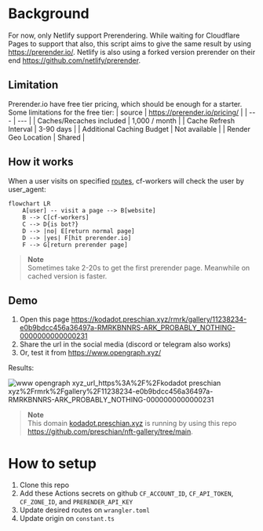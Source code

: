 # Background
For now, only Netlify support Prerendering. While waiting for Cloudflare Pages to support that also, this script aims to give the same result by using https://prerender.io/. Netlify is also using a forked version prerender on their end https://github.com/netlify/prerender.

## Limitation
Prerender.io have free tier pricing, which should be enough for a starter. Some limitations for the free tier:
| source | https://prerender.io/pricing/ |
| --- | --- |
| Caches/Recaches included | 1,000 / month |
| Cache Refresh Interval | 3-90 days |
| Additional Caching Budget | Not available |
| Render Geo Location | Shared |

## How it works
When a user visits on specified [routes](https://github.com/preschian/prerender-cf-workers/blob/main/wrangler.toml#L4), cf-workers will check the user by user_agent:
```mermaid
flowchart LR
    A[user] -- visit a page --> B[website]
    B --> C[cf-workers]
    C --> D{is bot?}
    D --> |no| E[return normal page]
    D --> |yes| F[hit prerender.io]
    F --> G[return prerender page]
```

> **Note**
> <br>Sometimes take 2-20s to get the first prerender page. Meanwhile on cached version is faster.

## Demo
1. Open this page https://kodadot.preschian.xyz/rmrk/gallery/11238234-e0b9bdcc456a36497a-RMRKBNNRS-ARK_PROBABLY_NOTHING-0000000000000231
2. Share the url in the social media (discord or telegram also works)
3. Or, test it from https://www.opengraph.xyz/

Results:

![www opengraph xyz_url_https%3A%2F%2Fkodadot preschian xyz%2Frmrk%2Fgallery%2F11238234-e0b9bdcc456a36497a-RMRKBNNRS-ARK_PROBABLY_NOTHING-0000000000000231](https://user-images.githubusercontent.com/734428/180703734-5a255db5-b7e7-4cac-b430-0c6a7140ed7b.png)

> **Note**
> <br>This domain [kodadot.preschian.xyz](https://kodadot.preschian.xyz/) is running by using this repo https://github.com/preschian/nft-gallery/tree/main.

# How to setup
1. Clone this repo
2. Add these Actions secrets on github `CF_ACCOUNT_ID`, `CF_API_TOKEN`, `CF_ZONE_ID`, and `PRERENDER_API_KEY`
3. Update desired routes on `wrangler.toml`
4. Update origin on `constant.ts`
